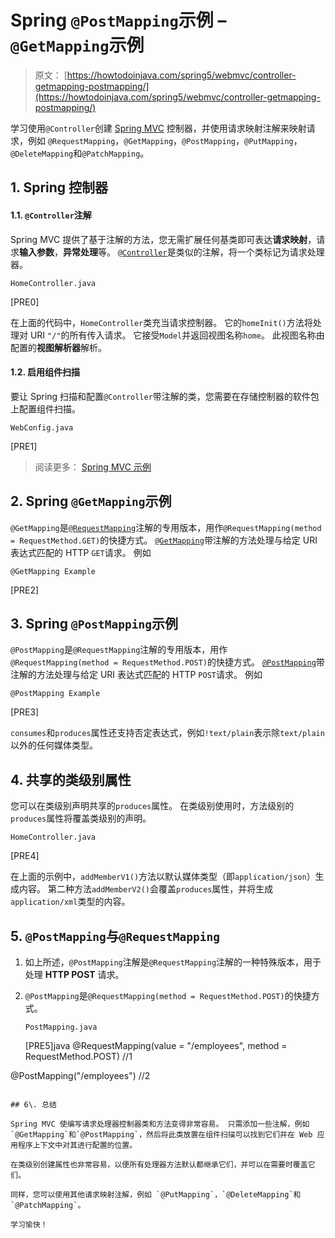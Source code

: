 # Spring `@PostMapping`示例 – `@GetMapping`示例

> 原文： [https://howtodoinjava.com/spring5/webmvc/controller-getmapping-postmapping/](https://howtodoinjava.com/spring5/webmvc/controller-getmapping-postmapping/)

学习使用`@Controller`创建 [Spring MVC](https://howtodoinjava.com/spring-mvc-tutorial/) 控制器，并使用请求映射注解来映射请求，例如 `@RequestMapping`，`@GetMapping`，`@PostMapping`，`@PutMapping`，`@DeleteMapping`和`@PatchMapping`。

## 1\. Spring 控制器

#### 1.1. `@Controller`注解

Spring MVC 提供了基于注解的方法，您无需扩展任何基类即可表达**请求映射**，请求**输入参数**，**异常处理**等。 [`@Controller`](https://docs.spring.io/spring/docs/current/javadoc-api/org/springframework/stereotype/Controller.html)是类似的注解，将一个类标记为请求处理器。

`HomeController.java`

[PRE0]

在上面的代码中，`HomeController`类充当请求控制器。 它的`homeInit()`方法将处理对 URI `"/"`的所有传入请求。 它接受`Model`并返回视图名称`home`。 此视图名称由配置的**视图解析器**解析。

#### 1.2. 启用组件扫描

要让 Spring 扫描和配置`@Controller`带注解的类，您需要在存储控制器的软件包上配置组件扫描。

`WebConfig.java`

[PRE1]

> 阅读更多： [Spring MVC 示例](https://howtodoinjava.com/spring5/webmvc/spring5-mvc-hibernate5-example/)

## 2\. Spring `@GetMapping`示例

`@GetMapping`是[`@RequestMapping`](https://docs.spring.io/spring/docs/current/javadoc-api/org/springframework/web/bind/annotation/RequestMapping.html)注解的专用版本，用作`@RequestMapping(method = RequestMethod.GET)`的快捷方式。 [`@GetMapping`](https://docs.spring.io/spring/docs/current/javadoc-api/org/springframework/web/bind/annotation/GetMapping.html)带注解的方法处理与给定 URI 表达式匹配的 HTTP `GET`请求。 例如

`@GetMapping Example`

[PRE2]

## 3\. Spring `@PostMapping`示例

`@PostMapping`是`@RequestMapping`注解的专用版本，用作`@RequestMapping(method = RequestMethod.POST)`的快捷方式。 [`@PostMapping`](https://docs.spring.io/spring/docs/current/javadoc-api/org/springframework/web/bind/annotation/PostMapping.html)带注解的方法处理与给定 URI 表达式匹配的 HTTP `POST`请求。 例如

`@PostMapping Example`

[PRE3]

`consumes`和`produces`属性还支持否定表达式，例如`!text/plain`表示除`text/plain`以外的任何媒体类型。

## 4\. 共享的类级别属性

您可以在类级别声明共享的`produces`属性。 在类级别使用时，方法级别的`produces`属性将覆盖类级别的声明。

`HomeController.java`

[PRE4]

在上面的示例中，`addMemberV1()`方法以默认媒体类型（即`application/json`）生成内容。 第二种方法`addMemberV2()`会覆盖`produces`属性，并将生成`application/xml`类型的内容。

## 5\. `@PostMapping`与`@RequestMapping`

1.  如上所述，`@PostMapping`注解是`@RequestMapping`注解的一种特殊版本，用于处理 **HTTP POST** 请求。
2.  `@PostMapping`是`@RequestMapping(method = RequestMethod.POST)`的快捷方式。

    `PostMapping.java`

    [PRE5]java
@RequestMapping(value = "/employees", method = RequestMethod.POST)	//1

@PostMapping("/employees")	//2

```

## 6\. 总结

Spring MVC 使编写请求处理器控制器类和方法变得非常容易。 只需添加一些注解，例如`@GetMapping`和`@PostMapping`，然后将此类放置在组件扫描可以找到它们并在 Web 应用程序上下文中对其进行配置的位置。

在类级别创建属性也非常容易，以便所有处理器方法默认都继承它们，并可以在需要时覆盖它们。

同样，您可以使用其他请求映射注解，例如 `@PutMapping`，`@DeleteMapping`和`@PatchMapping`。

学习愉快！